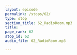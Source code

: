 ```yaml
---
layout: episode
permalink: /stops/62/
type: stop
section_title: 62_RadioRoom.mp3
title: 
page_rank: 62
stop_id: 62
audio_file: 62_RadioRoom.mp3

---
```

